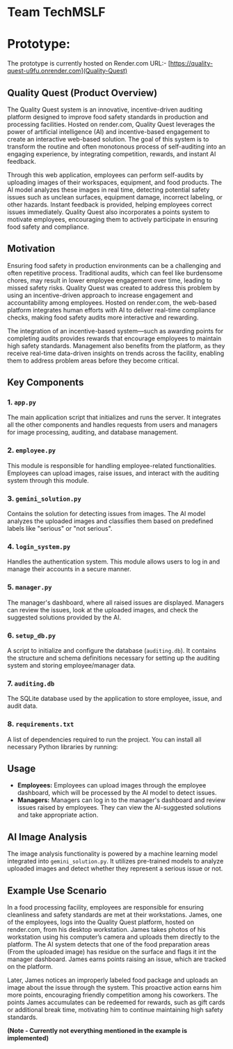 # Team TechMSLF

# Prototype:
The prototype is currently hosted on Render.com URL:- [https://quality-quest-u9fu.onrender.com](Quality-Quest)
## Quality Quest (Product Overview)
The Quality Quest system is an innovative, incentive-driven auditing platform designed to improve food safety standards in production and processing facilities. Hosted on render.com, Quality Quest leverages the power of artificial intelligence (AI) and incentive-based engagement to create an interactive web-based solution. The goal of this system is to transform the routine and often monotonous process of self-auditing into an engaging experience, by integrating competition, rewards, and instant AI feedback.

Through this web application, employees can perform self-audits by uploading images of their workspaces, equipment, and food products. The AI model analyzes these images in real time, detecting potential safety issues such as unclean surfaces, equipment damage, incorrect labeling, or other hazards. Instant feedback is provided, helping employees correct issues immediately. Quality Quest also incorporates a points system to motivate employees, encouraging them to actively participate in ensuring food safety and compliance.

## Motivation
Ensuring food safety in production environments can be a challenging and often repetitive process. Traditional audits, which can feel like burdensome chores, may result in lower employee engagement over time, leading to missed safety risks. Quality Quest was created to address this problem by using an incentive-driven approach to increase engagement and accountability among employees. Hosted on render.com, the web-based platform integrates human efforts with AI to deliver real-time compliance checks, making food safety audits more interactive and rewarding.

The integration of an incentive-based system—such as awarding points for completing audits provides rewards that encourage employees to maintain high safety standards. Management also benefits from the platform, as they receive real-time data-driven insights on trends across the facility, enabling them to address problem areas before they become critical.

## Key Components

### 1. `app.py`
The main application script that initializes and runs the server. It integrates all the other components and handles requests from users and managers for image processing, auditing, and database management.

### 2. `employee.py`
This module is responsible for handling employee-related functionalities. Employees can upload images, raise issues, and interact with the auditing system through this module.

### 3. `gemini_solution.py`
Contains the solution for detecting issues from images. The AI model analyzes the uploaded images and classifies them based on predefined labels like "serious" or "not serious".

### 4. `login_system.py`
Handles the authentication system. This module allows users to log in and manage their accounts in a secure manner.

### 5. `manager.py`
The manager's dashboard, where all raised issues are displayed. Managers can review the issues, look at the uploaded images, and check the suggested solutions provided by the AI.

### 6. `setup_db.py`
A script to initialize and configure the database (`auditing.db`). It contains the structure and schema definitions necessary for setting up the auditing system and storing employee/manager data.

### 7. `auditing.db`
The SQLite database used by the application to store employee, issue, and audit data.

### 8. `requirements.txt`
A list of dependencies required to run the project. You can install all necessary Python libraries by running:

## Usage

- **Employees:** Employees can upload images through the employee dashboard, which will be processed by the AI model to detect issues.
- **Managers:** Managers can log in to the manager's dashboard and review issues raised by employees. They can view the AI-suggested solutions and take appropriate action.

## AI Image Analysis

The image analysis functionality is powered by a machine learning model integrated into `gemini_solution.py`. It utilizes pre-trained models to analyze uploaded images and detect whether they represent a serious issue or not.


## Example Use Scenario
In a food processing facility, employees are responsible for ensuring cleanliness and safety standards are met at their workstations. James, one of the employees, logs into the Quality Quest platform, hosted on render.com, from his desktop workstation. James takes photos of his workstation using his computer’s camera and uploads them directly to the platform. The AI system detects that one of the food preparation areas (From the uploaded image) has residue on the surface and flags it int the manager dashboard. James earns points raising an issue, which are tracked on the platform.

Later, James notices an improperly labeled food package and uploads an image about the issue through the system. This proactive action earns him more points, encouraging friendly competition among his coworkers. The points James accumulates can be redeemed for rewards, such as gift cards or additional break time, motivating him to continue maintaining high safety standards.

**(Note - Currently not everything mentioned in the example is implemented)**
